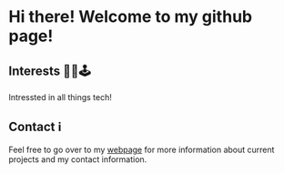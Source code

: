 # Hi there! Welcome to my github page!

## Interests 👨‍💻🕹
Intressted in all things tech! 


## Contact ℹ
Feel free to go over to my [webpage](https://jklingstrom.github.io/) for more information about current projects and my contact information.

